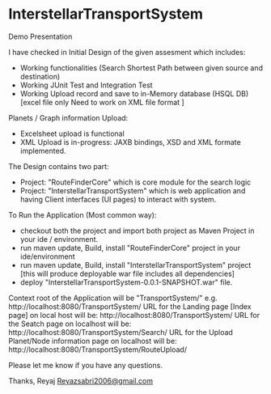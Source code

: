 # InterstellarTransportSystem
Demo Presentation 

I have checked in Initial Design of the given assesment which includes:
   - Working functionalities (Search Shortest Path between given source and destination)
   - Working JUnit Test and Integration Test
   - Working Upload record and save to in-Memory database (HSQL DB) [excel file only Need to work on XML file format ]

Planets / Graph information Upload:
   - Excelsheet upload is functional
   - XML Upload is in-progress: JAXB bindings, XSD and XML formate implemented. 

The Design contains two part: 
   - Project: "RouteFinderCore" which is core module for the search logic
   - Project: "InterstellarTransportSystem" which is web application and having Client interfaces (UI pages) to interact with system.

To Run the Application (Most common way):
   - checkout both the project and import both project as Maven Project in your ide / environment.
   - run maven update, Build, install "RouteFinderCore" project in your ide/environment 
   - run maven update, Build, install "InterstellarTransportSystem" project [this will produce deployable war file includes all dependencies]
   - deploy "InterstellarTransportSystem-0.0.1-SNAPSHOT.war" file.

Context root of the Application will be "TransportSystem/"
e.g. http://localhost:8080/TransportSystem/
URL for the Landing page [Index page] on local host will be: http://localhost:8080/TransportSystem/
URL for the Seatch page on localhost will be: http://localhost:8080/TransportSystem/Search/
URL for the Upload Planet/Node information page on localhost will be: http://localhost:8080/TransportSystem/RouteUpload/


Please let me know if you have any questions.

Thanks,
Reyaj
Reyazsabri2006@gmail.com
